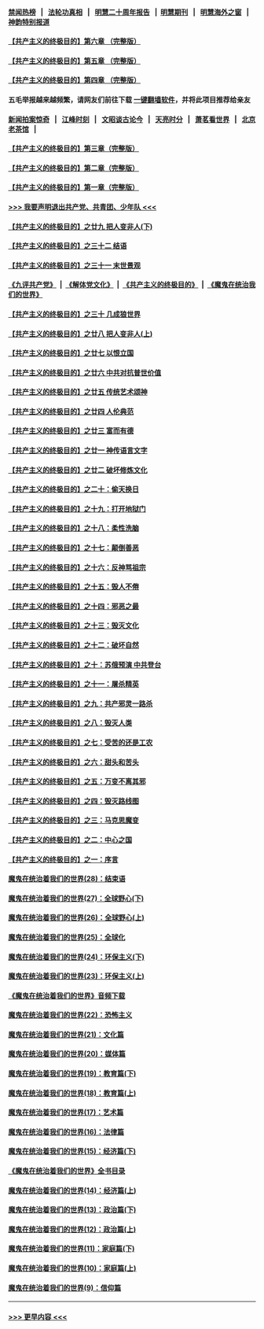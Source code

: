 #### [禁闻热榜](热点新闻.md?=0)  &nbsp;&nbsp;|&nbsp;&nbsp; [法轮功真相](https://github.com/gfw-breaker/truth/blob/master/README.md?=0) &nbsp;&nbsp;|&nbsp;&nbsp; [明慧二十周年报告](https://github.com/gfw-breaker/mh-reports/blob/master/README.md?=0) &nbsp;&nbsp;|&nbsp;&nbsp;[明慧期刊](https://github.com/gfw-breaker/mh-qikan) &nbsp;&nbsp;|&nbsp;&nbsp; [明慧海外之窗](https://github.com/gfw-breaker/mh-news/blob/master/README.md?=0) &nbsp;&nbsp;|&nbsp;&nbsp; [神韵特别报道](https://github.com/gfw-breaker/mh-news/blob/master/shenyun.md?=0)
#### [【共产主义的终极目的】第六章 （完整版）](../pages/nsc422/n11428913.md?t=03171032) 
#### [【共产主义的终极目的】第五章 （完整版）](../pages/nsc422/n11428912.md?t=03171032) 
#### [【共产主义的终极目的】第四章 （完整版）](../pages/nsc422/n11428907.md?t=03171032) 
#### 五毛举报越来越频繁，请网友们前往下载 [一键翻墙软件](https://github.com/gfw-breaker/ssr-accounts)，并将此项目推荐给亲友
#### [新闻拍案惊奇](https://github.com/gfw-breaker/banned-news/blob/master/pages/link4.md) &nbsp;&nbsp;|&nbsp;&nbsp; [江峰时刻](https://github.com/gfw-breaker/banned-news/blob/master/pages/link4.md) &nbsp;&nbsp;|&nbsp;&nbsp; [文昭谈古论今](https://github.com/gfw-breaker/banned-news/blob/master/pages/link4.md) &nbsp;&nbsp;|&nbsp;&nbsp; [天亮时分](https://github.com/gfw-breaker/banned-news/blob/master/pages/link4.md) &nbsp;&nbsp;|&nbsp;&nbsp; [萧茗看世界](https://github.com/gfw-breaker/banned-news/blob/master/pages/link4.md) &nbsp;&nbsp;|&nbsp;&nbsp; [北京老茶馆](https://github.com/gfw-breaker/banned-news/blob/master/pages/link4.md) &nbsp;&nbsp;|&nbsp;&nbsp; 
#### [【共产主义的终极目的】第三章（完整版）](../pages/nsc422/n11428848.md?t=03171032) 
#### [【共产主义的终极目的】第二章（完整版）](../pages/nsc422/n11428831.md?t=03171032) 
#### [【共产主义的终极目的】第一章（完整版）](../pages/nsc422/n11417651.md?t=03171032) 
#### [>>> 我要声明退出共产党、共青团、少年队 <<<](https://github.com/begood0513/goodnews/blob/master/quit/letter.md) 
#### [【共产主义的终极目的】之廿九 把人变非人(下)](../pages/nsc422/n11344140.md?t=03171032) 
#### [【共产主义的终极目的】之三十二 结语](../pages/nsc422/n11360535.md?t=03171032) 
#### [【共产主义的终极目的】之三十一 末世景观](../pages/nsc422/n11351129.md?t=03171032) 
#### [《九评共产党》](https://github.com/begood0513/9ping.md/blob/master/README.md) &nbsp;|&nbsp; [《解体党文化》](../../../../jtdwh.md/blob/master/README.md)  &nbsp;|&nbsp; [《共产主义的终极目的》](../../../../gczydzjmd.md/blob/master/README.md) &nbsp;|&nbsp; [《魔鬼在统治我们的世界》](../../../../mgztzwmdsj.md/blob/master/README.md) 
#### [【共产主义的终极目的】之三十 几成狼世界](../pages/nsc422/n11348280.md?t=03171032) 
#### [【共产主义的终极目的】之廿八 把人变非人(上)](../pages/nsc422/n11340492.md?t=03171032) 
#### [【共产主义的终极目的】之廿七 以恨立国](../pages/nsc422/n11336944.md?t=03171032) 
#### [【共产主义的终极目的】之廿六 中共对抗普世价值](../pages/nsc422/n11324785.md?t=03171032) 
#### [【共产主义的终极目的】之廿五 传统艺术颂神](../pages/nsc422/n11296396.md?t=03171032) 
#### [【共产主义的终极目的】之廿四 人伦典范](../pages/nsc422/n11296397.md?t=03171032) 
#### [【共产主义的终极目的】之廿三 富而有德](../pages/nsc422/n11283598.md?t=03171032) 
#### [【共产主义的终极目的】之廿一 神传语言文字](../pages/nsc422/n11263265.md?t=03171032) 
#### [【共产主义的终极目的】之廿二 破坏修炼文化](../pages/nsc422/n11245728.md?t=03171032) 
#### [【共产主义的终极目的】之二十：偷天换日](../pages/nsc422/n11238846.md?t=03171032) 
#### [【共产主义的终极目的】之十九：打开地狱门](../pages/nsc422/n11206376.md?t=03171032) 
#### [【共产主义的终极目的】之十八：柔性洗脑](../pages/nsc422/n11199994.md?t=03171032) 
#### [【共产主义的终极目的】之十七：颠倒善恶](../pages/nsc422/n11179782.md?t=03171032) 
#### [【共产主义的终极目的】之十六：反神骂祖宗](../pages/nsc422/n11166798.md?t=03171032) 
#### [【共产主义的终极目的】之十五：毁人不倦](../pages/nsc422/n11166792.md?t=03171032) 
#### [【共产主义的终极目的】之十四：邪恶之最](../pages/nsc422/n11150249.md?t=03171032) 
#### [【共产主义的终极目的】之十三：毁灭文化](../pages/nsc422/n11135227.md?t=03171032) 
#### [【共产主义的终极目的】之十二：破坏自然](../pages/nsc422/n11135214.md?t=03171032) 
#### [【共产主义的终极目的】之十：苏俄预演 中共登台](../pages/nsc422/n11118424.md?t=03171032) 
#### [【共产主义的终极目的】之十一：屠杀精英](../pages/nsc422/n11118442.md?t=03171032) 
#### [【共产主义的终极目的】之九：共产邪灵一路杀](../pages/nsc422/n11114139.md?t=03171032) 
#### [【共产主义的终极目的】之八：毁灭人类](../pages/nsc422/n11108503.md?t=03171032) 
#### [【共产主义的终极目的】之七：受苦的还是工农](../pages/nsc422/n11101809.md?t=03171032) 
#### [【共产主义的终极目的】之六：甜头和苦头](../pages/nsc422/n11096971.md?t=03171032) 
#### [【共产主义的终极目的】之五：万变不离其邪](../pages/nsc422/n11091285.md?t=03171032) 
#### [【共产主义的终极目的】之四：毁灭路线图](../pages/nsc422/n11086284.md?t=03171032) 
#### [【共产主义的终极目的】之三：马克思魔变](../pages/nsc422/n11061941.md?t=03171032) 
#### [【共产主义的终极目的】之二：中心之国](../pages/nsc422/n11047728.md?t=03171032) 
#### [【共产主义的终极目的】之一：序言](../pages/nsc422/n11086077.md?t=03171032) 
#### [魔鬼在统治着我们的世界(28)：结束语](../pages/nsc422/n10936246.md?t=03171032) 
#### [魔鬼在统治着我们的世界(27)：全球野心(下)](../pages/nsc422/n10928319.md?t=03171032) 
#### [魔鬼在统治着我们的世界(26)：全球野心(上)](../pages/nsc422/n10900318.md?t=03171032) 
#### [魔鬼在统治着我们的世界(25)：全球化](../pages/nsc422/n10788205.md?t=03171032) 
#### [魔鬼在统治着我们的世界(24)：环保主义(下)](../pages/nsc422/n10695307.md?t=03171032) 
#### [魔鬼在统治着我们的世界(23)：环保主义(上)](../pages/nsc422/n10688613.md?t=03171032) 
#### [《魔鬼在统治着我们的世界》音频下载](../pages/nsc422/n10635553.md?t=03171032) 
#### [魔鬼在统治着我们的世界(22)：恐怖主义](../pages/nsc422/n10614727.md?t=03171032) 
#### [魔鬼在统治着我们的世界(21)：文化篇](../pages/nsc422/n10597706.md?t=03171032) 
#### [魔鬼在统治着我们的世界(20)：媒体篇](../pages/nsc422/n10586579.md?t=03171032) 
#### [魔鬼在统治着我们的世界(19)：教育篇(下)](../pages/nsc422/n10564808.md?t=03171032) 
#### [魔鬼在统治着我们的世界(18)：教育篇(上)](../pages/nsc422/n10526970.md?t=03171032) 
#### [魔鬼在统治着我们的世界(17)：艺术篇](../pages/nsc422/n10499093.md?t=03171032) 
#### [魔鬼在统治着我们的世界(16)：法律篇](../pages/nsc422/n10485969.md?t=03171032) 
#### [魔鬼在统治着我们的世界(15)：经济篇(下)](../pages/nsc422/n10469975.md?t=03171032) 
#### [《魔鬼在统治着我们的世界》全书目录](../pages/nsc422/n10464261.md?t=03171032) 
#### [魔鬼在统治着我们的世界(14)：经济篇(上)](../pages/nsc422/n10457370.md?t=03171032) 
#### [魔鬼在统治着我们的世界(13)：政治篇(下)](../pages/nsc422/n10448270.md?t=03171032) 
#### [魔鬼在统治着我们的世界(12)：政治篇(上)](../pages/nsc422/n10444576.md?t=03171032) 
#### [魔鬼在统治着我们的世界(11)：家庭篇(下)](../pages/nsc422/n10440961.md?t=03171032) 
#### [魔鬼在统治着我们的世界(10)：家庭篇(上)](../pages/nsc422/n10435448.md?t=03171032) 
#### [魔鬼在统治着我们的世界(9)：信仰篇](../pages/nsc422/n10432159.md?t=03171032) 

----
#### [ >>> 更早内容 <<< ](../indexes/nsc422-earlier.md)
